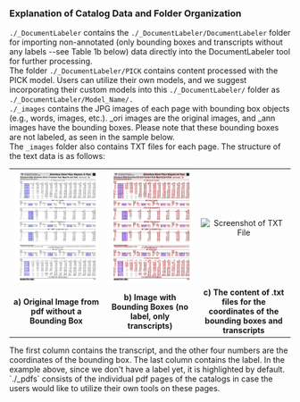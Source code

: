 ### Explanation of Catalog Data and Folder Organization
`./_DocumentLabeler` contains the `./_DocumentLabeler/DocumentLabeler` folder for importing non-annotated (only bounding boxes and transcripts without any labels --see Table 1b below) data directly into the DocumentLabeler tool for further processing.  
The folder `./_DocumentLabeler/PICK` contains content processed with the PICK model. Users can utilize their own models, and we suggest incorporating their custom models into this `./_DocumentLabeler/` folder as `./_DocumentLabeler/Model_Name/.`  
`./_images` contains the JPG images of each page with bounding box objects (e.g., words, images, etc.). _ori images are the original images, and _ann images have the bounding boxes. Please note that these bounding boxes are not labeled, as seen in the sample below.  
The `_images` folder also contains TXT files for each page. The structure of the text data is as follows:  
<table style="width:100%; text-align:center;">
  <tr>
    <td style="width:33.33%; text-align:center;"><img src="./Sample/McMasterCarr/_images/mcmaster-125_3378_10_ori.jpg" alt="Original Image" style="width:100%; margin: auto;"></td>
    <td style="width:33.33%; text-align:center;"><img src="./Sample/McMasterCarr/_images/mcmaster-125_3378_10_annoverlay.png" alt="Image with Bounding Boxes" style="width:100%; margin: auto;"></td>
    <td style="width:33.33%; text-align:center;"><img src="https://github.com/bankh/CatalogBank/assets/9688867/4d0fa4ea-5c2c-4286-b465-a65837edc3c5" alt="Screenshot of TXT File" style="width:100%; margin: auto;"></td>
  </tr>
  <tr>
    <td style="text-align:center;"><strong>a) Original Image from pdf without a Bounding Box</strong></td>
    <td style="text-align:center;"><strong>b) Image with Bounding Boxes (no label, only transcripts)</strong></td>
    <td style="text-align:center;"><strong>c) The content of .txt files for the coordinates of the bounding boxes and transcripts</strong></td>
  </tr>
</table>
The first column contains the transcript, and the other four numbers are the coordinates of the bounding box. The last column contains the label. In the example above, since we don't have a label yet, it is highlighted by default.  
`./_pdfs` consists of the individual pdf pages of the catalogs in case the users would like to utilize their own tools on these pages.  
